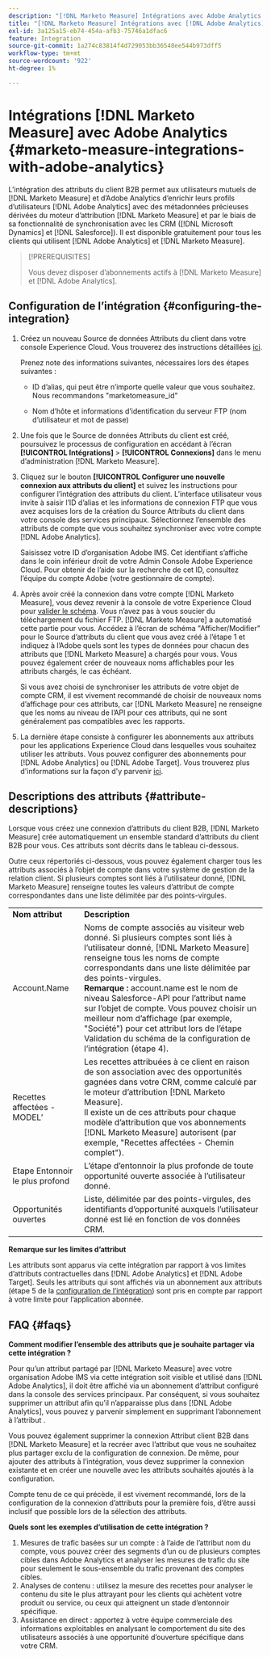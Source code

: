 ```yaml
---
description: "[!DNL Marketo Measure] Intégrations avec Adobe Analytics - [!DNL Marketo Measure]"
title: "[!DNL Marketo Measure] Intégrations avec [!DNL Adobe Analytics]"
exl-id: 3a125a15-eb74-454a-afb3-75746a1dfac6
feature: Integration
source-git-commit: 1a274c83814f4d729053bb36548ee544b973dff5
workflow-type: tm+mt
source-wordcount: '922'
ht-degree: 1%

---
```


# Intégrations [!DNL Marketo Measure] avec Adobe Analytics {#marketo-measure-integrations-with-adobe-analytics}

L’intégration des attributs du client B2B permet aux utilisateurs mutuels de [!DNL Marketo Measure] et d’Adobe Analytics d’enrichir leurs profils d’utilisateurs [!DNL Adobe Analytics] avec des métadonnées précieuses dérivées du moteur d’attribution [!DNL Marketo Measure] et par le biais de sa fonctionnalité de synchronisation avec les CRM ([!DNL Microsoft Dynamics] et [!DNL Salesforce]). Il est disponible gratuitement pour tous les clients qui utilisent [!DNL Adobe Analytics] et [!DNL Marketo Measure].

>[!PREREQUISITES]
>
>Vous devez disposer d’abonnements actifs à [!DNL Marketo Measure] et [!DNL Adobe Analytics].

## Configuration de l’intégration {#configuring-the-integration}

1. Créez un nouveau Source de données Attributs du client dans votre console Experience Cloud. Vous trouverez des instructions détaillées [ici](https://experienceleague.adobe.com/docs/core-services/interface/services/customer-attributes/t-crs-usecase.html).

   Prenez note des informations suivantes, nécessaires lors des étapes suivantes :

   * ID d’alias, qui peut être n’importe quelle valeur que vous souhaitez. Nous recommandons &quot;marketomeasure_id&quot;

   * Nom d’hôte et informations d’identification du serveur FTP (nom d’utilisateur et mot de passe)

1. Une fois que le Source de données Attributs du client est créé, poursuivez le processus de configuration en accédant à l’écran **[!UICONTROL Intégrations]** > **[!UICONTROL Connexions]** dans le menu d’administration [!DNL Marketo Measure].

1. Cliquez sur le bouton **[!UICONTROL Configurer une nouvelle connexion aux attributs du client]** et suivez les instructions pour configurer l’intégration des attributs du client. L’interface utilisateur vous invite à saisir l’ID d’alias et les informations de connexion FTP que vous avez acquises lors de la création du Source Attributs du client dans votre console des services principaux. Sélectionnez l’ensemble des attributs de compte que vous souhaitez synchroniser avec votre compte [!DNL Adobe Analytics].

   Saisissez votre ID d’organisation Adobe IMS. Cet identifiant s’affiche dans le coin inférieur droit de votre Admin Console Adobe Experience Cloud. Pour obtenir de l’aide sur la recherche de cet ID, consultez l’équipe du compte Adobe (votre gestionnaire de compte).

1. Après avoir créé la connexion dans votre compte [!DNL Marketo Measure], vous devez revenir à la console de votre Experience Cloud pour [valider le schéma](https://experienceleague.adobe.com/docs/core-services/interface/services/customer-attributes/validate-schema.html?lang=en). Vous n’avez pas à vous soucier du téléchargement du fichier FTP. [!DNL Marketo Measure] a automatisé cette partie pour vous. Accédez à l’écran de schéma &quot;Afficher/Modifier&quot; pour le Source d’attributs du client que vous avez créé à l’étape 1 et indiquez à l’Adobe quels sont les types de données pour chacun des attributs que [!DNL Marketo Measure] a chargés pour vous. Vous pouvez également créer de nouveaux noms affichables pour les attributs chargés, le cas échéant.

   Si vous avez choisi de synchroniser les attributs de votre objet de compte CRM, il est vivement recommandé de choisir de nouveaux noms d’affichage pour ces attributs, car [!DNL Marketo Measure] ne renseigne que les noms au niveau de l’API pour ces attributs, qui ne sont généralement pas compatibles avec les rapports.

1. La dernière étape consiste à configurer les abonnements aux attributs pour les applications Experience Cloud dans lesquelles vous souhaitez utiliser les attributs. Vous pouvez configurer des abonnements pour [!DNL Adobe Analytics] ou [!DNL Adobe Target].  Vous trouverez plus d&#39;informations sur la façon d&#39;y parvenir [ici](https://experienceleague.adobe.com/docs/core-services/interface/services/customer-attributes/subscription.html).

## Descriptions des attributs {#attribute-descriptions}

Lorsque vous créez une connexion d’attributs du client B2B, [!DNL Marketo Measure] crée automatiquement un ensemble standard d’attributs du client B2B pour vous. Ces attributs sont décrits dans le tableau ci-dessous.

Outre ceux répertoriés ci-dessous, vous pouvez également charger tous les attributs associés à l’objet de compte dans votre système de gestion de la relation client. Si plusieurs comptes sont liés à l’utilisateur donné, [!DNL Marketo Measure] renseigne toutes les valeurs d’attribut de compte correspondantes dans une liste délimitée par des points-virgules.

<table> 
 <colgroup> 
  <col> 
  <col> 
 </colgroup> 
 <tbody> 
  <tr> 
   <td><b>Nom attribut</b></td> 
   <td><b>Description</b></td>
  </tr> 
  <tr> 
   <td>Account.Name</td> 
   <td>Noms de compte associés au visiteur web donné. Si plusieurs comptes sont liés à l’utilisateur donné, [!DNL Marketo Measure] renseigne tous les noms de compte correspondants dans une liste délimitée par des points-virgules.<br/>
   <strong>Remarque :</strong> account.name est le nom de niveau Salesforce-API pour l’attribut name sur l’objet de compte. Vous pouvez choisir un meilleur nom d’affichage (par exemple, "Société") pour cet attribut lors de l’étape Validation du schéma de la configuration de l’intégration (étape 4).</td>
  </tr>
  <tr> 
   <td>Recettes affectées - MODEL’</td> 
   <td>Les recettes attribuées à ce client en raison de son association avec des opportunités gagnées dans votre CRM, comme calculé par le moteur d’attribution [!DNL Marketo Measure].<br/>
   Il existe un de ces attributs pour chaque modèle d’attribution que vos abonnements [!DNL Marketo Measure] autorisent (par exemple, "Recettes affectées - Chemin complet").</td>
  </tr>
  <tr> 
   <td>Etape Entonnoir le plus profond</td> 
   <td>L’étape d’entonnoir la plus profonde de toute opportunité ouverte associée à l’utilisateur donné.</td>
  </tr>
  <tr> 
   <td>Opportunités ouvertes</td> 
   <td>Liste, délimitée par des points-virgules, des identifiants d’opportunité auxquels l’utilisateur donné est lié en fonction de vos données CRM.</td>
  </tr> 
 </tbody> 
</table>

**Remarque sur les limites d’attribut**

Les attributs sont apparus via cette intégration par rapport à vos limites d’attributs contractuelles dans [!DNL Adobe Analytics] et [!DNL Adobe Target]. Seuls les attributs qui sont affichés via un abonnement aux attributs (étape 5 de la [configuration de l’intégration](#configuring-the-integration)) sont pris en compte par rapport à votre limite pour l’application abonnée.

## FAQ {#faqs}

**Comment modifier l’ensemble des attributs que je souhaite partager via cette intégration ?**

Pour qu’un attribut partagé par [!DNL Marketo Measure] avec votre organisation Adobe IMS via cette intégration soit visible et utilisé dans [!DNL Adobe Analytics], il doit être affiché via un abonnement d’attribut configuré dans la console des services principaux. Par conséquent, si vous souhaitez supprimer un attribut afin qu’il n’apparaisse plus dans [!DNL Adobe Analytics], vous pouvez y parvenir simplement en supprimant l’abonnement à l’attribut .

Vous pouvez également supprimer la connexion Attribut client B2B dans [!DNL Marketo Measure] et la recréer avec l’attribut que vous ne souhaitez plus partager exclu de la configuration de connexion. De même, pour ajouter des attributs à l’intégration, vous devez supprimer la connexion existante et en créer une nouvelle avec les attributs souhaités ajoutés à la configuration.

Compte tenu de ce qui précède, il est vivement recommandé, lors de la configuration de la connexion d’attributs pour la première fois, d’être aussi inclusif que possible lors de la sélection des attributs.

**Quels sont les exemples d’utilisation de cette intégration ?**

1. Mesures de trafic basées sur un compte : à l’aide de l’attribut nom du compte, vous pouvez créer des segments d’un ou de plusieurs comptes cibles dans Adobe Analytics et analyser les mesures de trafic du site pour seulement le sous-ensemble du trafic provenant des comptes cibles.
1. Analyses de contenu : utilisez la mesure des recettes pour analyser le contenu du site le plus attrayant pour les clients qui achètent votre produit ou service, ou ceux qui atteignent un stade d’entonnoir spécifique.
1. Assistance en direct : apportez à votre équipe commerciale des informations exploitables en analysant le comportement du site des utilisateurs associés à une opportunité d’ouverture spécifique dans votre CRM.
